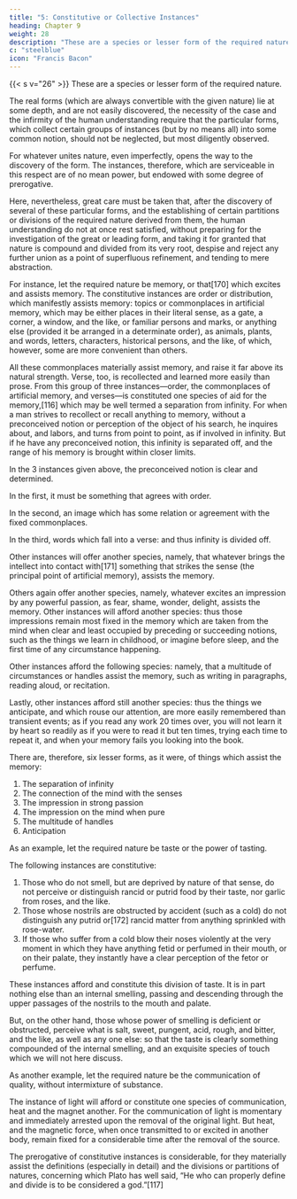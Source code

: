 ```yaml
---
title: "5: Constitutive or Collective Instances"
heading: Chapter 9
weight: 28
description: "These are a species or lesser form of the required nature"
c: "steelblue"
icon: "Francis Bacon"
---
```




{{< s v="26" >}} These are a species or lesser form of the required nature.

The real forms (which are always convertible with the given nature) lie at some depth, and are not easily discovered, the necessity of the case and the infirmity of the human understanding require that the particular forms, which collect certain groups of instances (but by no means all) into some common notion, should not be neglected, but most diligently observed. 

For whatever unites nature, even imperfectly, opens the way to the discovery of the form. The instances, therefore, which are serviceable in this respect are of no mean power, but endowed with some degree of prerogative.

Here, nevertheless, great care must be taken that, after the discovery of several of these particular forms, and the establishing of certain partitions or divisions of the required nature derived from them, the human understanding do not at once rest satisfied, without preparing for the investigation of the great or leading form, and taking it for granted that nature is compound and divided from its very root, despise and reject any further union as a point of superfluous refinement, and tending to mere abstraction.

For instance, let the required nature be memory, or that[170] which excites and assists memory. The constitutive instances are order or distribution, which manifestly assists memory: topics or commonplaces in artificial memory, which may be either places in their literal sense, as a gate, a corner, a window, and the like, or familiar persons and marks, or anything else (provided it be arranged in a determinate order), as animals, plants, and words, letters, characters, historical persons, and the like, of which, however, some are more convenient than others. 

All these commonplaces materially assist memory, and raise it far above its natural strength. Verse, too, is recollected and learned more easily than prose. From this group of three instances—order, the commonplaces of artificial memory, and verses—is constituted one species of aid for the memory,[116] which may be well termed a separation from infinity. For when a man strives to recollect or recall anything to memory, without a preconceived notion or perception of the object of his search, he inquires about, and labors, and turns from point to point, as if involved in infinity. But if he have any preconceived notion, this infinity is separated off, and the range of his memory is brought within closer limits. 

In the 3 instances given above, the preconceived notion is clear and determined. 

In the first, it must be something that agrees with order.

In the second, an image which has some relation or agreement with the fixed commonplaces.

In the third, words which fall into a verse: and thus infinity is divided off. 

Other instances will offer another species, namely, that whatever brings the intellect into contact with[171] something that strikes the sense (the principal point of artificial memory), assists the memory.

Others again offer another species, namely, whatever excites an impression by any powerful passion, as fear, shame, wonder, delight, assists the memory. Other instances will afford another species: thus those impressions remain most fixed in the memory which are taken from the mind when clear and least occupied by preceding or succeeding notions, such as the things we learn in childhood, or imagine before sleep, and the first time of any circumstance happening. 

Other instances afford the following species: namely, that a multitude of circumstances or handles assist the memory, such as writing in paragraphs, reading aloud, or recitation. 

Lastly, other instances afford still another species: thus the things we anticipate, and which rouse our attention, are more easily remembered than transient events; as if you read any work 20 times over, you will not learn it by heart so readily as if you were to read it but ten times, trying each time to repeat it, and when your memory fails you looking into the book. 

There are, therefore, six lesser forms, as it were, of things which assist the memory:

1. The separation of infinity
2. The connection of the mind with the senses
3. The impression in strong passion
4. The impression on the mind when pure
5. The multitude of handles
6. Anticipation

As an example, let the required nature be taste or the power of tasting. 

The following instances are constitutive: 

1. Those who do not smell, but are deprived by nature of that sense, do not perceive or distinguish rancid or putrid food by their taste, nor garlic from roses, and the like. 
2. Those whose nostrils are obstructed by accident (such as a cold) do not distinguish any putrid or[172] rancid matter from anything sprinkled with rose-water. 
3. If those who suffer from a cold blow their noses violently at the very moment in which they have anything fetid or perfumed in their mouth, or on their palate, they instantly have a clear perception of the fetor or perfume. 

These instances afford and constitute this division of taste. It is in part nothing else than an internal smelling, passing and descending through the upper passages of the nostrils to the mouth and palate. 

But, on the other hand, those whose power of smelling is deficient or obstructed, perceive what is salt, sweet, pungent, acid, rough, and bitter, and the like, as well as any one else: so that the taste is clearly something compounded of the internal smelling, and an exquisite species of touch which we will not here discuss.

As another example, let the required nature be the communication of quality, without intermixture of substance. 

The instance of light will afford or constitute one species of communication, heat and the magnet another. For the communication of light is momentary and immediately arrested upon the removal of the original light. But heat, and the magnetic force, when once transmitted to or excited in another body, remain fixed for a considerable time after the removal of the source.

The prerogative of constitutive instances is considerable, for they materially assist the definitions (especially in detail) and the divisions or partitions of natures, concerning which Plato has well said, “He who can properly define and divide is to be considered a god.”[117]
